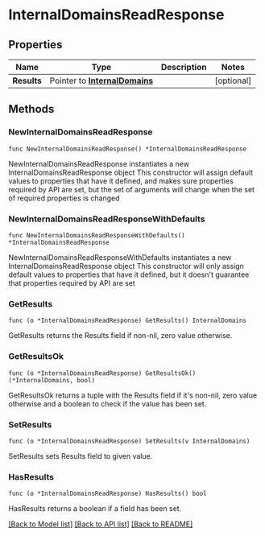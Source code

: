 # InternalDomainsReadResponse

## Properties

Name | Type | Description | Notes
------------ | ------------- | ------------- | -------------
**Results** | Pointer to [**InternalDomains**](InternalDomains.md) |  | [optional] 

## Methods

### NewInternalDomainsReadResponse

`func NewInternalDomainsReadResponse() *InternalDomainsReadResponse`

NewInternalDomainsReadResponse instantiates a new InternalDomainsReadResponse object
This constructor will assign default values to properties that have it defined,
and makes sure properties required by API are set, but the set of arguments
will change when the set of required properties is changed

### NewInternalDomainsReadResponseWithDefaults

`func NewInternalDomainsReadResponseWithDefaults() *InternalDomainsReadResponse`

NewInternalDomainsReadResponseWithDefaults instantiates a new InternalDomainsReadResponse object
This constructor will only assign default values to properties that have it defined,
but it doesn't guarantee that properties required by API are set

### GetResults

`func (o *InternalDomainsReadResponse) GetResults() InternalDomains`

GetResults returns the Results field if non-nil, zero value otherwise.

### GetResultsOk

`func (o *InternalDomainsReadResponse) GetResultsOk() (*InternalDomains, bool)`

GetResultsOk returns a tuple with the Results field if it's non-nil, zero value otherwise
and a boolean to check if the value has been set.

### SetResults

`func (o *InternalDomainsReadResponse) SetResults(v InternalDomains)`

SetResults sets Results field to given value.

### HasResults

`func (o *InternalDomainsReadResponse) HasResults() bool`

HasResults returns a boolean if a field has been set.


[[Back to Model list]](../README.md#documentation-for-models) [[Back to API list]](../README.md#documentation-for-api-endpoints) [[Back to README]](../README.md)


